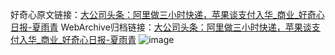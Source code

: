 好奇心原文链接：[大公司头条：阿里做三小时快递，苹果谈支付入华_商业_好奇心日报-夏雨青](https://www.qdaily.com/articles/9515.html)
WebArchive归档链接：[大公司头条：阿里做三小时快递，苹果谈支付入华_商业_好奇心日报-夏雨青](http://web.archive.org/web/20190623154422/https://www.qdaily.com/articles/9515.html)
![image](http://ww3.sinaimg.cn/large/007d5XDply1g3vfhnmodxj30u036nb29)